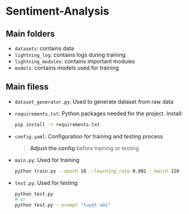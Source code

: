 # Sentiment-Analysis
 
## Main folders
- `datasets`: contains data
- `lightning_log`: contains logs during training
- `lightning_modules`: contains important modules
- `models`: contains models used for training

## Main filess
- `dataset_generator.py`: Used to generate dataset from raw data
- `requirements.txt`: Python packages needed for the project. Install:
    ```bash
    pip install -r requirements.txt
    ```
- `config.yaml`: Configuration for training and testing process
    > **Adjust the config** before training or testing

- `main.py`: Used for training
    ```bash
    python train.py --epoch 10 --learning_rate 0.001 --batch 128
    ```
- `test.py`: Used for testing
    ```bash
    python test.py
    # or
    python test.py --prompt "tuyệt vời"
    ```
